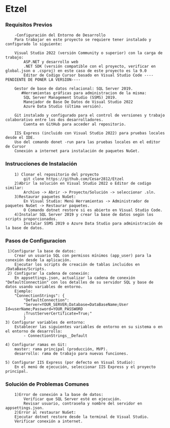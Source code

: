 # Etzel

   ### Requisitos Previos
        -Configuración del Entorno de Desarrollo
        Para trabajar en este proyecto se requiere tener instalado y configurado lo siguiente:

        Visual Studio 2022 (versión Community o superior) con la carga de trabajo:
            ASP.NET y desarrollo web
            .NET SDK (versión compatible con el proyecto, verificar en global.json o .csproj) en este caso de este proyecto es la 9.0
            Editor de Codigo Cursor basado en Visual Studio Code ----PENDIENTE DE PONER LA VERSION----

        Gestor de base de datos relacional: SQL Server 2019.
           #Herramientas gráficas para administracion de la misma:
            SQL Server Management Studio (SSMS) 2019.
            Manejador de Base De Datos de Visual Studio 2022
            Azure Data Studio (última versión).

        Git instalado y configurado para el control de versiones y trabajo colaborativo entre los dos desarrolladores.
            Cuenta en GitHub para acceder al repositorio.

        IIS Express (incluido con Visual Studio 2022) para pruebas locales desde el IDE.
        Uso del comando donet -run para las pruebas locales en el editor de Cursor
        Conexión a internet para instalación de paquetes NuGet.

   ### Instrucciones de Instalación
        1) Clonar el repositorio del proyecto
            git clone https://github.com/Cesar2812/Etzel
        2)Abrir la solución en Visual Studio 2022 o Editor de codigo similar:
            Archivo -> Abrir -> Proyecto/Solución -> seleccionar .sln.
        3)Restaurar paquetes NuGet:
            En Visual Studio: Menú Herramientas -> Administrador de paquetes NuGet -> Restaurar paquetes.
            O Comando dotnet restore si es abierto en Visual Studio Code.
        4)Instalar SQL Server 2019 y crear la base de datos según los scripts proporcionados.
            Instalar SSMS 2019 o Azure Data Studio para administración de la base de datos.
  
   ### Pasos de Configuracion 
     1)Configurar la base de datos:
        Crear un usuario SQL con permisos mínimos (app_user) para la conexión desde la aplicación.
        Ejecutar los scripts de creación de tablas incluidos en /DataBase/Scripts.
     2) Configurar la cadena de conexión:
        En appsettings.json, actualizar la cadena de conexión "DefaultConnection" con los detalles de su servidor SQL y base de datos usando variables de entorno.
        Ejemplo:
        "ConnectionStrings": {
            "DefaultConnection":
            "Server=YOUR_SERVER;Database=DataBaseName;User Id=userName;Password=YOUR_PASSWORD
            ;TrustServerCertificate=True;"
            }
    3) Configurar variables de entorno:
        Establecer las siguientes variables de entorno en su sistema o en el entorno de desarrollo:
            - ConnectionStrings__Default

    4) Configurar ramas en Git:
        master: rama principal (producción, MVP).
        desarrollo: rama de trabajo para nuevas funciones.
    
    5) Configurar IIS Express (por defecto en Visual Studio):
        En el menú de ejecución, seleccionar IIS Express y el proyecto principal.


    
   ### Solución de Problemas Comunes
        1)Error de conexión a la base de datos:
            Verificar que SQL Server esté en ejecución.
            Revisar usuario, contraseña y nombre del servidor en appsettings.json.
        2)Error al restaurar NuGet:
        Ejecutar dotnet restore desde la terminal de Visual Studio.
        Verificar conexión a internet.
   